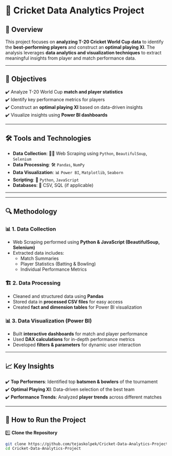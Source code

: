 # 🏏 Cricket Data Analytics Project

## 📌 Overview

This project focuses on **analyzing T-20 Cricket World Cup data** to identify the **best-performing players** and construct an **optimal playing XI**. The analysis leverages **data analytics and visualization techniques** to extract meaningful insights from player and match performance data.

---

## 🎯 Objectives

✔️ Analyze T-20 World Cup **match and player statistics**  
✔️ Identify key performance metrics for players  
✔️ Construct an **optimal playing XI** based on data-driven insights  
✔️ Visualize insights using **Power BI dashboards**  

---

## 🛠️ Tools and Technologies

- **Data Collection**: 🕵️‍♂️ Web Scraping using `Python`, `BeautifulSoup`, `Selenium`
- **Data Processing**: 🛠️ `Pandas`, `NumPy`
- **Data Visualization**: 📊 `Power BI`, `Matplotlib`, `Seaborn`
- **Scripting**: 📝 `Python`, `JavaScript`
- **Databases**: 📂 CSV, SQL (if applicable)

---



---

## 🔍 Methodology

### 📊 1. Data Collection
- Web Scraping performed using **Python & JavaScript (BeautifulSoup, Selenium)**
- Extracted data includes:
  - Match Summaries
  - Player Statistics (Batting & Bowling)
  - Individual Performance Metrics

### 🏗️ 2. Data Processing
- Cleaned and structured data using **Pandas**
- Stored data in **processed CSV files** for easy access
- Created **fact and dimension tables** for Power BI visualization

### 📊 3. Data Visualization (Power BI)
- Built **interactive dashboards** for match and player performance
- Used **DAX calculations** for in-depth performance metrics
- Developed **filters & parameters** for dynamic user interaction

---

## 📈 Key Insights

✔️ **Top Performers**: Identified top **batsmen & bowlers** of the tournament  
✔️ **Optimal Playing XI**: Data-driven selection of the best team  
✔️ **Performance Trends**: Analyzed **player trends** across different matches  

---

## 🚀 How to Run the Project

1️⃣ **Clone the Repository**
```bash
git clone https://github.com/tejaskolpek/Cricket-Data-Analytics-Project.git
cd Cricket-Data-Analytics-Project
